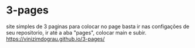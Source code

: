 # 3-pages
site simples de 3 paginas
para colocar no page basta ir nas configações de seu repositorio, ir até a aba "pages", colocar main e subir.
https://vinizimdograu.github.io/3-pages/
